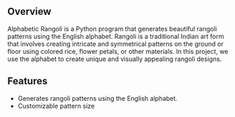 ## Overview

Alphabetic Rangoli is a Python program that generates beautiful  rangoli patterns using the English alphabet. Rangoli is a traditional Indian art form that involves creating intricate and symmetrical patterns on the ground or floor using colored rice, flower petals, or other materials. In this project, we use the alphabet to create unique and visually appealing rangoli designs.

## Features

- Generates rangoli patterns using the English alphabet.
- Customizable pattern size



